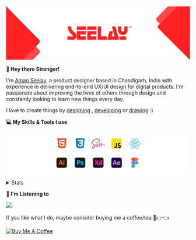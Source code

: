 [![banner](./images/seelay.svg)](https://www.seelay.in)

**👋 Hey there Stranger!**

I'm [Aman Seelay](https://www.seelay.in), a product designer based in Chandigarh, India with experience in delivering end-to-end UX/UI design for digital products. I'm passionate about improving the lives of others through design and constantly looking to learn new things every day.

I love to create things by [designing](https://www.seelay.in/#work) , [developing](https://www.seelay.in/#projects) or [drawing](https://art.seelay.in) :)

**💻 My Skills & Tools I use**

[![banner](./images/skills&tools.svg)](https://www.seelay.in/about)

<details>
  <summary>Stats</summary>

---

<!--START_SECTION:waka-->
![Profile Views](http://img.shields.io/badge/Profile%20Views-2-blue)

**🐱 My GitHub Data** 

> 📦 506.3 kB Used in GitHub's Storage 
 > 
> 🏆 341 Contributions in the Year 2023
 > 
> 💼 Opted to Hire
 > 
> 📜 1 Public Repository 
 > 
> 🔑 44 Private Repository 
 > 
**I'm a Night 🦉** 

```text
🌞 Morning                280 commits         █████░░░░░░░░░░░░░░░░░░░░   18.13 % 
🌆 Daytime                266 commits         ████░░░░░░░░░░░░░░░░░░░░░   17.23 % 
🌃 Evening                466 commits         ████████░░░░░░░░░░░░░░░░░   30.18 % 
🌙 Night                  532 commits         █████████░░░░░░░░░░░░░░░░   34.46 % 
```
📅 **I'm Most Productive on Sunday** 

```text
Monday                   194 commits         ███░░░░░░░░░░░░░░░░░░░░░░   12.56 % 
Tuesday                  273 commits         ████░░░░░░░░░░░░░░░░░░░░░   17.68 % 
Wednesday                145 commits         ██░░░░░░░░░░░░░░░░░░░░░░░   09.39 % 
Thursday                 260 commits         ████░░░░░░░░░░░░░░░░░░░░░   16.84 % 
Friday                   183 commits         ███░░░░░░░░░░░░░░░░░░░░░░   11.85 % 
Saturday                 206 commits         ███░░░░░░░░░░░░░░░░░░░░░░   13.34 % 
Sunday                   283 commits         █████░░░░░░░░░░░░░░░░░░░░   18.33 % 
```


📊 **This Week I Spent My Time On** 

```text
🕑︎ Time Zone: Asia/Kolkata

💬 Programming Languages: 
Other                    3 hrs 59 mins       ██████████████░░░░░░░░░░░   54.89 % 
TypeScript               2 hrs 8 mins        ███████░░░░░░░░░░░░░░░░░░   29.54 % 
JSON                     50 mins             ███░░░░░░░░░░░░░░░░░░░░░░   11.70 % 
JavaScript               11 mins             █░░░░░░░░░░░░░░░░░░░░░░░░   02.65 % 
Bash                     5 mins              ░░░░░░░░░░░░░░░░░░░░░░░░░   01.16 % 

🔥 Editors: 
Edge                     3 hrs 58 mins       ██████████████░░░░░░░░░░░   54.76 % 
VS Code                  3 hrs 17 mins       ███████████░░░░░░░░░░░░░░   45.24 % 

💻 Operating System: 
Windows                  7 hrs 15 mins       █████████████████████████   100.00 % 
```

**I Mostly Code in JavaScript** 

```text
JavaScript               32 repos            █████████████████░░░░░░░░   69.57 % 
TypeScript               11 repos            ██████░░░░░░░░░░░░░░░░░░░   23.91 % 
Java                     3 repos             ██░░░░░░░░░░░░░░░░░░░░░░░   06.52 % 
```




 Last Updated on 19/08/2023 06:37:41 UTC
<!--END_SECTION:waka-->

---

 </details>

**🎵 I'm Listening to**

<object data="https://now-play.vercel.app/api/generate?uid=7a17a86e-d6b7-43b5-8d9c-1d6dae42a779" >

  <img src="https://now-play.vercel.app/api/generate?uid=7a17a86e-d6b7-43b5-8d9c-1d6dae42a779" />

</object>

If you like what I do, maybe consider buying me a coffee/tea 🥺👉👈

<a href="https://www.buymeacoffee.com/seelay" target="_blank"><img src="https://cdn.buymeacoffee.com/buttons/v2/default-red.png" alt="Buy Me A Coffee" width="150" ></a>

